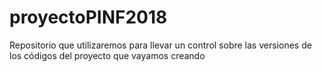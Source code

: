 # proyectoPINF2018
Repositorio que utilizaremos para llevar un control sobre las versiones de los códigos del proyecto que vayamos creando

